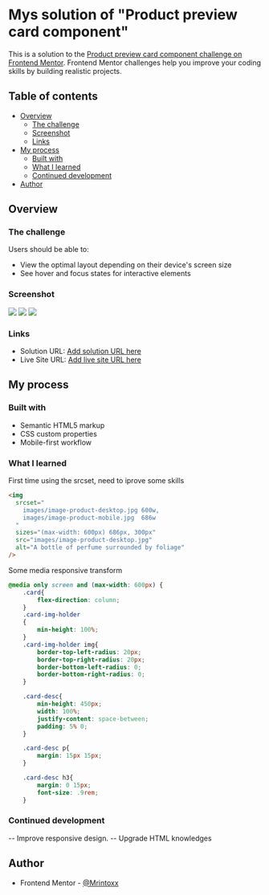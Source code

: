 # Mys solution of "Product preview card component"

This is a solution to the [Product preview card component challenge on Frontend Mentor](https://www.frontendmentor.io/challenges/product-preview-card-component-GO7UmttRfa). Frontend Mentor challenges help you improve your coding skills by building realistic projects.

## Table of contents

- [Overview](#overview)
  - [The challenge](#the-challenge)
  - [Screenshot](#screenshot)
  - [Links](#links)
- [My process](#my-process)
  - [Built with](#built-with)
  - [What I learned](#what-i-learned)
  - [Continued development](#continued-development)
- [Author](#author)

## Overview

### The challenge

Users should be able to:

- View the optimal layout depending on their device's screen size
- See hover and focus states for interactive elements

### Screenshot

![](./design/final-desktop.jpg)
![](./design/final-mobile.jpg)
![](./design/final-mobile-active.jpg)

### Links

- Solution URL: [Add solution URL here](https://your-solution-url.com)
- Live Site URL: [Add live site URL here](https://your-live-site-url.com)

## My process

### Built with

- Semantic HTML5 markup
- CSS custom properties
- Mobile-first workflow

### What I learned

First time using the srcset, need to iprove some skills

```html
<img
  srcset="
    images/image-product-desktop.jpg 600w,
    images/image-product-mobile.jpg  686w
  "
  sizes="(max-width: 600px) 686px, 300px"
  src="images/image-product-desktop.jpg"
  alt="A bottle of perfume surrounded by foliage"
/>
```

Some media responsive transform

```css
@media only screen and (max-width: 600px) {
    .card{
        flex-direction: column;
    }
    .card-img-holder
    {
        min-height: 100%;
    }
    .card-img-holder img{
        border-top-left-radius: 20px;
        border-top-right-radius: 20px;
        border-bottom-left-radius: 0;
        border-bottom-right-radius: 0;
    }

    .card-desc{
        min-height: 450px;
        width: 100%;
        justify-content: space-between;
        padding: 5% 0;
    }

    .card-desc p{
        margin: 15px 15px;
    }

    .card-desc h3{
        margin: 0 15px;
        font-size: .9rem;
    }

```

### Continued development

-- Improve responsive design.
-- Upgrade HTML knowledges

## Author

- Frontend Mentor - [@Mrintoxx](https://www.frontendmentor.io/profile/mrintoxx)
